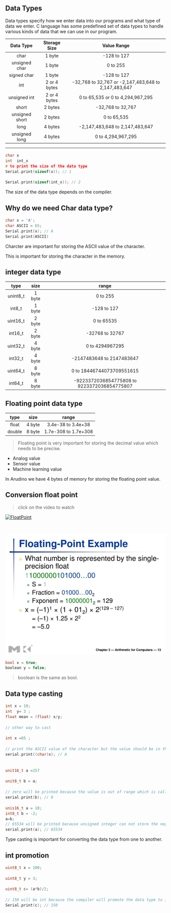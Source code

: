 ## Data Types

Data types specify how we enter data into our programs and what type of data we enter. C language has some predefined set of data types to handle various kinds of data that we can use in our program.

|   Data Type    | Storage Size |                     Value Range                      |
| :------------: | :----------: | :--------------------------------------------------: |
|      char      |    1 byte    |                     -128 to 127                      |
| unsigned char  |    1 byte    |                       0 to 255                       |
|  signed char   |    1 byte    |                     -128 to 127                      |
|      int       | 2 or 4 bytes | -32,768 to 32,767 or -2,147,483,648 to 2,147,483,647 |
|  unsigned int  | 2 or 4 bytes |          0 to 65,535 or 0 to 4,294,967,295           |
|     short      |   2 bytes    |                  -32,768 to 32,767                   |
| unsigned short |   2 bytes    |                     0 to 65,535                      |
|      long      |   4 bytes    |           -2,147,483,648 to 2,147,483,647            |
| unsigned long  |   4 bytes    |                  0 to 4,294,967,295                  |

---

```c++
char x
int  int_x
# to print the size of the data type
Serial.print(sizeof(x)); // 1

Serial.print(sizeof(int_x)); // 2
```

The size of the data type depends on the compiler.

## Why do we need Char data type?

```c++
char x = 'A';
char ASCII = 65;
Serial.print(x); // A
Serial.print(ASCII)

```

Charcter are important for storing the ASCII value of the character.

This is important for storing the character in the memory.

## integer data type

<!-- make table for a  different  integer size -->

|   type   |  size  |                    range                    |
| :------: | :----: | :-----------------------------------------: |
| unint8_t | 1 byte |                  0 to 255                   |
|  int8_t  | 1 byte |                 -128 to 127                 |
| uint16_t | 2 byte |                 0 to 65535                  |
| int16_t  | 2 byte |               -32768 to 32767               |
| uint32_t | 4 byte |               0 to 4294967295               |
| int32_t  | 4 byte |          -2147483648 to 2147483647          |
| uint64_t | 8 byte |          0 to 18446744073709551615          |
| int64_t  | 8 byte | -9223372036854775808 to 9223372036854775807 |

## Floating point data type

|  type  |  size  |        range         |
| :----: | :----: | :------------------: |
| float  | 4 byte |  3.4e-38 to 3.4e+38  |
| double | 8 byte | 1.7e-308 to 1.7e+308 |

> Floating point is very important for storing the decimal value which needs to be precise.

- Analog value
- Sensor value
- Machine learning value

In Arudino we have 4 bytes of memory for storing the floating point value.

## Conversion float point



> click on the video to watch

[![FloatPoint](http://img.youtube.com/vi/gc1Nl3mmCuY/0.jpg)](http://www.youtube.com/watch?v=gc1Nl3mmCuY)



<br>




![Float point](images/float.jpg)

```C++
bool x = true;
boolean y = false;

```

>   boolean is the same as bool.

## Data type casting

```c++
int x = 10;
int  y= 3 ;
float mean = (float) x/y;

// other way to cast

int x =65 ;

// print the ASCII value of the character but the value should be in the range of 0 to 255
serial.print((char)x); // A


unit16_t a =257

unit8_t b = a;

// zero will be printed because the value is out of range which is called overflow
serial.print(b); // 0

unis16_t a = 10;
int8_t b = -2;
a=b;
// 65534 will be printed because unsigned integer can not store the negative value
serial.print(a); // 65534

```

Type casting is important for converting the data type from one to another.


## int promotion

```c++
uint8_t x = 100;

uint8_t y = 3;

uint8_t c= (a*b)/2;

// 150 will be int because the compiler will promote the data type to int
Serial.print(c); // 150

```
